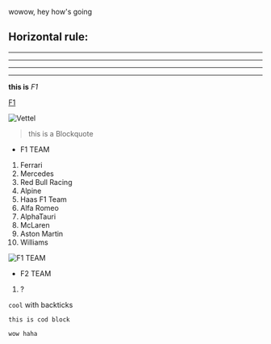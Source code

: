 wowow, hey how's going

Horizontal rule:
------
------
-----
-----
-----



**this is** *F1*

[F1](https://www.google.com/imgres?imgurl=https%3A%2F%2Fcdn.motorsportmagazine.com%2Fwp-content%2Fuploads%2F2020%2F08%2F19104118%2FMcLaren-Ferrari-red-Bull-and-Mercedes-cars-lined-up-in-parc-ferme-after-the-2020-F1-Spanish-Grand-Prix.jpg&imgrefurl=https%3A%2F%2Fwww.motorsportmagazine.com%2Farticles%2Fsingle-seaters%2Ff1%2Fmclaren-becomes-first-f1-team-to-sign-new-concorde-agreement&tbnid=UmlS5ZwJbKfxIM&vet=12ahUKEwi4zrbxgIP3AhViOX0KHcVGD9IQMygGegUIARDHAQ..i&docid=DgCR91_8jQpMAM&w=2000&h=1125&q=F1%20team%20&ved=2ahUKEwi4zrbxgIP3AhViOX0KHcVGD9IQMygGegUIARDHAQ)


![Vettel](https://user-images.githubusercontent.com/103221818/162331556-e4bf3a06-f9d9-44f2-9f61-bcff1f75e3c6.png)


> this is a Blockquote



* F1 TEAM 


1. Ferrari
2. Mercedes
3. Red Bull Racing
4. Alpine
5. Haas F1 Team
6. Alfa Romeo
7. AlphaTauri
8. McLaren
9. Aston Martin
10. Williams

![F1 TEAM](https://user-images.githubusercontent.com/103221818/162331505-f817c34c-e3b4-4fe9-972c-e5da01ed38ef.png)


* F2 TEAM
1. ?

`cool` with backticks

```
this is cod block

wow haha
```
